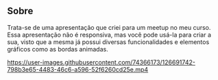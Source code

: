 ## Sobre 
Trata-se de uma apresentação que criei para um meetup no meu curso. Essa apresentação não é responsiva, mas você pode usá-la para criar a sua, visto que a mesma já possui diversas funcionalidades e elementos gráficos como as bordas animadas.



https://user-images.githubusercontent.com/74366173/126691742-798b3e65-4483-46c6-a596-52f6260cd25e.mp4

